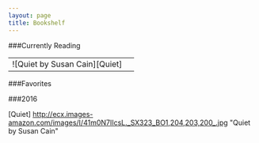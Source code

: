 ```yaml
---
layout: page
title: Bookshelf
---
```

###Currently Reading

|               |               |
|:-------------:|:-------------:|
|![Quiet by Susan Cain][Quiet]||


###Favorites

###2016


[Quiet] http://ecx.images-amazon.com/images/I/41m0N7IIcsL._SX323_BO1,204,203,200_.jpg "Quiet by Susan Cain"